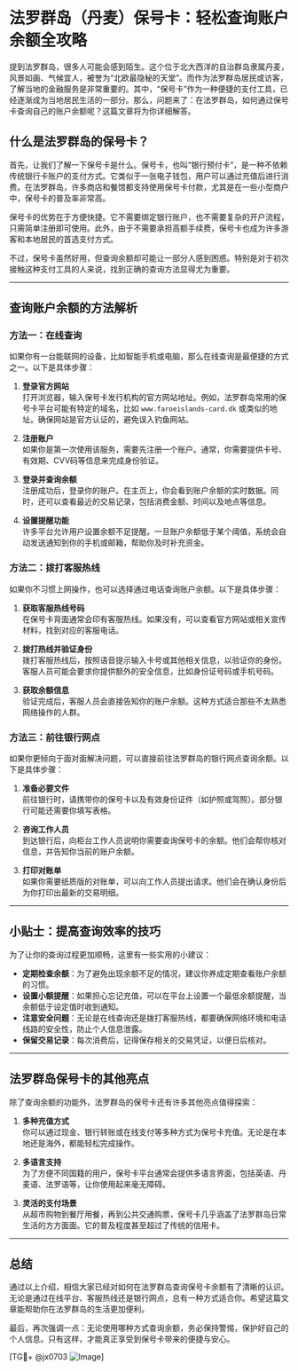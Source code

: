 # 法罗群岛（丹麦）保号卡：轻松查询账户余额全攻略

提到法罗群岛，很多人可能会感到陌生。这个位于北大西洋的自治群岛隶属丹麦，风景如画、气候宜人，被誉为“北欧最隐秘的天堂”。而作为法罗群岛居民或访客，了解当地的金融服务是非常重要的。其中，“保号卡”作为一种便捷的支付工具，已经逐渐成为当地居民生活的一部分。那么，问题来了：在法罗群岛，如何通过保号卡查询自己的账户余额呢？这篇文章将为你详细解答。

## 什么是法罗群岛的保号卡？

首先，让我们了解一下保号卡是什么。保号卡，也叫“银行预付卡”，是一种不依赖传统银行卡账户的支付方式。它类似于一张电子钱包，用户可以通过充值后进行消费。在法罗群岛，许多商店和餐馆都支持使用保号卡付款，尤其是在一些小型商户中，保号卡的普及率非常高。

保号卡的优势在于方便快捷。它不需要绑定银行账户，也不需要复杂的开户流程，只需简单注册即可使用。此外，由于不需要承担高额手续费，保号卡也成为许多游客和本地居民的首选支付方式。

不过，保号卡虽然好用，但查询余额却可能让一部分人感到困惑。特别是对于初次接触这种支付工具的人来说，找到正确的查询方法显得尤为重要。

---

## 查询账户余额的方法解析

### 方法一：在线查询

如果你有一台能联网的设备，比如智能手机或电脑，那么在线查询是最便捷的方式之一。以下是具体步骤：

1. **登录官方网站**  
   打开浏览器，输入保号卡发行机构的官方网站地址。例如，法罗群岛常用的保号卡平台可能有特定的域名，比如 `www.faroeislands-card.dk` 或类似的地址。确保网站是官方认证的，避免误入钓鱼网站。

2. **注册账户**  
   如果你是第一次使用该服务，需要先注册一个账户。通常，你需要提供卡号、有效期、CVV码等信息来完成身份验证。

3. **登录并查询余额**  
   注册成功后，登录你的账户。在主页上，你会看到账户余额的实时数据。同时，还可以查看最近的交易记录，包括消费金额、时间以及地点等信息。

4. **设置提醒功能**  
   许多平台允许用户设置余额不足提醒。一旦账户余额低于某个阈值，系统会自动发送通知到你的手机或邮箱，帮助你及时补充资金。

### 方法二：拨打客服热线

如果你不习惯上网操作，也可以选择通过电话查询账户余额。以下是具体步骤：

1. **获取客服热线号码**  
   在保号卡背面通常会印有客服热线。如果没有，可以查看官方网站或相关宣传材料，找到对应的客服电话。

2. **拨打热线并验证身份**  
   拨打客服热线后，按照语音提示输入卡号或其他相关信息，以验证你的身份。客服人员可能会要求你提供额外的安全信息，比如身份证号码或手机号码。

3. **获取余额信息**  
   验证完成后，客服人员会直接告知你的账户余额。这种方式适合那些不太熟悉网络操作的人群。

### 方法三：前往银行网点

如果你更倾向于面对面解决问题，可以直接前往法罗群岛的银行网点查询余额。以下是具体步骤：

1. **准备必要文件**  
   前往银行时，请携带你的保号卡以及有效身份证件（如护照或驾照）。部分银行可能还需要你填写表格。

2. **咨询工作人员**  
   到达银行后，向柜台工作人员说明你需要查询保号卡的余额。他们会帮你核对信息，并告知你当前的账户余额。

3. **打印对账单**  
   如果你需要纸质版的对账单，可以向工作人员提出请求。他们会在确认身份后为你打印出最新的交易明细。

---

## 小贴士：提高查询效率的技巧

为了让你的查询过程更加顺畅，这里有一些实用的小建议：

- **定期检查余额**：为了避免出现余额不足的情况，建议你养成定期查看账户余额的习惯。
- **设置小额提醒**：如果担心忘记充值，可以在平台上设置一个最低余额提醒，当余额低于设定值时收到通知。
- **注意安全问题**：无论是在线查询还是拨打客服热线，都要确保网络环境和电话线路的安全性，防止个人信息泄露。
- **保留交易记录**：每次消费后，记得保存相关的交易凭证，以便日后核对。

---

## 法罗群岛保号卡的其他亮点

除了查询余额的功能外，法罗群岛的保号卡还有许多其他亮点值得探索：

1. **多种充值方式**  
   你可以通过现金、银行转账或在线支付等多种方式为保号卡充值。无论是在本地还是海外，都能轻松完成操作。

2. **多语言支持**  
   为了方便不同国籍的用户，保号卡平台通常会提供多语言界面，包括英语、丹麦语、法罗语等，让你使用起来毫无障碍。

3. **灵活的支付场景**  
   从超市购物到餐厅用餐，再到公共交通购票，保号卡几乎涵盖了法罗群岛日常生活的方方面面。它的普及程度甚至超过了传统的信用卡。

---

## 总结

通过以上介绍，相信大家已经对如何在法罗群岛查询保号卡余额有了清晰的认识。无论是通过在线平台、客服热线还是银行网点，总有一种方式适合你。希望这篇文章能帮助你在法罗群岛的生活更加便利。

最后，再次强调一点：无论使用哪种方式查询余额，务必保持警惕，保护好自己的个人信息。只有这样，才能真正享受到保号卡带来的便捷与安心。

[TG💪+ @jx0703 ![Image](https://github.com/user-attachments/assets/dbca1d08-cadb-493c-b0ec-ad6f7a83f270)]